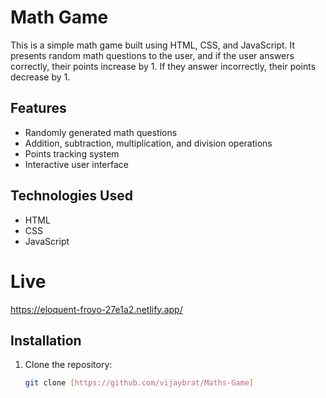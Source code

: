 # Math Game

This is a simple math game built using HTML, CSS, and JavaScript. It presents random math questions to the user, 
and if the user answers correctly, their points increase by 1. If they answer incorrectly, their points decrease by 1.

## Features

- Randomly generated math questions
- Addition, subtraction, multiplication, and division operations
- Points tracking system
- Interactive user interface

## Technologies Used

- HTML
- CSS
- JavaScript

# Live
https://eloquent-froyo-27e1a2.netlify.app/

## Installation

1. Clone the repository:

   ```bash
   git clone [https://github.com/vijaybrat/Maths-Game]

